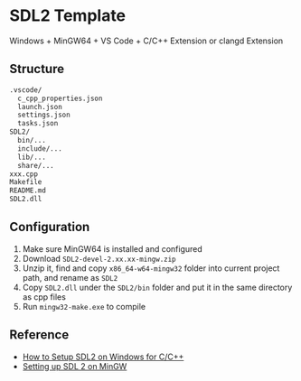 # SDL2 Template

Windows + MinGW64 + VS Code + C/C++ Extension or clangd Extension

## Structure

``` txt
.vscode/
  c_cpp_properties.json
  launch.json
  settings.json
  tasks.json
SDL2/
  bin/...
  include/...
  lib/...
  share/...
xxx.cpp
Makefile
README.md
SDL2.dll
```

## Configuration

1. Make sure MinGW64 is installed and configured
2. Download `SDL2-devel-2.xx.xx-mingw.zip`
3. Unzip it, find and copy `x86_64-w64-mingw32` folder into current project path, and rename as `SDL2`
4. Copy `SDL2.dll` under the `SDL2/bin` folder and put it in the same directory as cpp files
5. Run `mingw32-make.exe` to compile

## Reference

- [How to Setup SDL2 on Windows for C/C++](https://www.matsson.com/prog/sdl2-mingw-w64-tutorial.php)
- [Setting up SDL 2 on MinGW](https://www.lazyfoo.net/tutorials/SDL/01_hello_SDL/windows/mingw/index.php)
